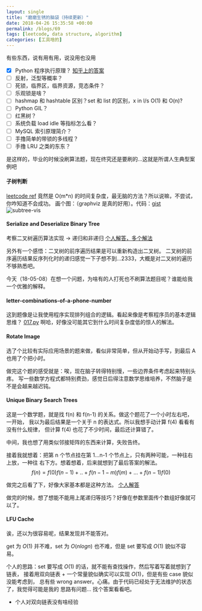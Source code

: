 ```yaml
---
layout: single
title: "磨磨生锈的脑袋（持续更新）"
date: 2018-04-26 15:35:58 +00:00
permalink: /blogs/69
tags: [leetcode, data structure, algorithm]
categories: [工具啥的]
---
```

有些东西，说有用有用，说没用也没用

- [x] Python 程序执行原理？ [知乎上的答案](https://www.zhihu.com/question/30296617/answer/112564303)
- [ ] 反射，泛型等概率？
- [ ] 死锁，临界区，临界资源，竞态条件？
- [ ] 乐观锁是啥？
- [ ] hashmap 和 hashtable 区别？set 和 list 的区别，x in l/s O(1) 和 O(n)?
- [ ] Python GIL？
- [ ] 红黑树？
- [ ] 系统负载 load idle 等指标怎么看？
- [ ] MySQL 索引原理简介？
- [ ] 手撸简单的带锁的多线程？
- [ ] 手撸 LRU 之类的东东？

是这样的，毕业的时候没刷算法题，现在终究还是要刷的...这就是所谓人生典型案例吧

#### 子树判断

[leetcode ref](https://leetcode.com/problems/subtree-of-another-tree/) 竟然是 O(m\*n) 的时间复杂度，最无脑的方法？所以说嘛，不尝试，你咋知道不会成功。
画个图：（graphviz 是真的好用）。代码：[gist](https://gist.github.com/cosven/18ac358916b1b53a1bc9b26c18ddc4fc)
![subtree-vis](http://om9m4m0nt.bkt.gdipper.com/semo_imgs/ac2855e249c911e8a688deb5e997eb50.jpe)

#### Serialize and Deserialize Binary Tree
考察二叉树遍历算法实现 -> 递归和非递归 [个人解答，多个解法](https://github.com/cosven/pat_play/blob/master/lintcode/7.py)

另外有一个感悟：二叉树的前序遍历结果是可以重新构造出二叉树。
二叉树的前序遍历结果反序列化时的递归感觉一下子想不到...2333，大概是对二叉树的遍历不够熟悉吧。


今天（18-05-08）在想一个问题，为啥有的人打死也不刷算法题目呢？谁能给我一个优雅的解释。

#### letter-combinations-of-a-phone-number
这到题像是让我使用程序实现排列组合的逻辑。看起来像是考察程序员的基本逻辑思维？  [017.py](https://github.com/cosven/pat_play/blob/master/leetcode/017.py)
啊哈，好像没可能其它到什么时间复杂度低的惊人的解法。

#### Rotate Image
选了个比较有实际应用场景的题来做，看似非常简单，但从开始动手写，到最后 A 也用了个把小时。

做完这个题的感受就是：唉，现在脑子转得特别慢，一些边界条件考虑起来特别头疼。
写一些数学方程式都特别费劲，感觉日后得注意数学思维培养，不然脑子是不是会越来越迟钝。

#### Unique Binary Search Trees
这是一个数学题，就是找 f(n) 和 f(n-1) 的关系。做这个题花了一个小时左右吧，一开始，
我以为最后结果是一个关于 n 的表达式。所以我想手动计算 f(4) 看看有没有什么规律，
但计算 f(4) 也花了不少时间，最后还计算错了。

中间，我也想了用类似邻接矩阵的东西来计算，失败告终。

接着我就想着：把第 n 个节点挂在第 1...n-1 个节点上，只有两种可能，一种往右上放，一种往
右下方。想着想着，后来就想到了最后答案的解法。
$$f(n)=f(0)f(n-1)+..+f(n-1-m)f(m)+...+f(n-1)f(0)$$

做完之后看了下，好像大家基本都是这种方法。
[个人解答](https://github.com/cosven/pat_play/blob/master/leetcode/096.py)

做完的时候，想了想能不能用上尾递归等技巧？好像在参数里面传个数组好像就可以了。


#### LFU Cache
诶，还以为很容易呢，结果发现并不能答对。

get 为 $O(1)$ 并不难，set 为 $O(nlogn)$ 也不难，但是 set 要写成 $O(1)$ 貌似不容易。

个人的思路：set 要写成 $O(1)$ 的话，就不能有查找操作，然后写着写着就想到了链表，
接着用双向链表 + 一个常量貌似确实可以实现 $O(1)$，但是有些 case 貌似没能考虑到，
总有些 wrong answer。心痛。由于代码已经处于无法维护的状态了，我觉得可能是我的
思路有问题... 找个答案看看吧。

- 个人对双向链表没有啥经验
